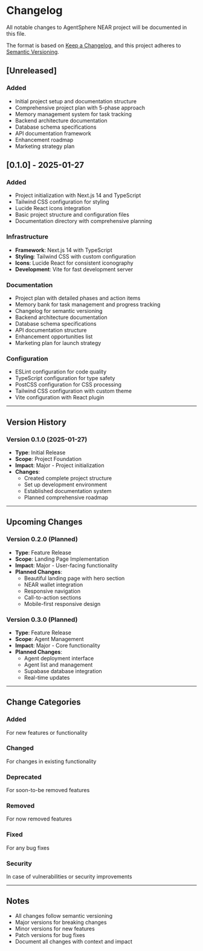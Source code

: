 # Changelog
All notable changes to AgentSphere NEAR project will be documented in this file.

The format is based on [Keep a Changelog](https://keepachangelog.com/en/1.0.0/),
and this project adheres to [Semantic Versioning](https://semver.org/spec/v2.0.0.html).

## [Unreleased]

### Added
- Initial project setup and documentation structure
- Comprehensive project plan with 5-phase approach
- Memory management system for task tracking
- Backend architecture documentation
- Database schema specifications
- API documentation framework
- Enhancement roadmap
- Marketing strategy plan

## [0.1.0] - 2025-01-27

### Added
- Project initialization with Next.js 14 and TypeScript
- Tailwind CSS configuration for styling
- Lucide React icons integration
- Basic project structure and configuration files
- Documentation directory with comprehensive planning

### Infrastructure
- **Framework**: Next.js 14 with TypeScript
- **Styling**: Tailwind CSS with custom configuration
- **Icons**: Lucide React for consistent iconography
- **Development**: Vite for fast development server

### Documentation
- Project plan with detailed phases and action items
- Memory bank for task management and progress tracking
- Changelog for semantic versioning
- Backend architecture documentation
- Database schema specifications
- API documentation structure
- Enhancement opportunities list
- Marketing plan for launch strategy

### Configuration
- ESLint configuration for code quality
- TypeScript configuration for type safety
- PostCSS configuration for CSS processing
- Tailwind CSS configuration with custom theme
- Vite configuration with React plugin

---

## Version History

### Version 0.1.0 (2025-01-27)
- **Type**: Initial Release
- **Scope**: Project Foundation
- **Impact**: Major - Project initialization
- **Changes**: 
  - Created complete project structure
  - Set up development environment
  - Established documentation system
  - Planned comprehensive roadmap

---

## Upcoming Changes

### Version 0.2.0 (Planned)
- **Type**: Feature Release
- **Scope**: Landing Page Implementation
- **Impact**: Major - User-facing functionality
- **Planned Changes**:
  - Beautiful landing page with hero section
  - NEAR wallet integration
  - Responsive navigation
  - Call-to-action sections
  - Mobile-first responsive design

### Version 0.3.0 (Planned)
- **Type**: Feature Release
- **Scope**: Agent Management
- **Impact**: Major - Core functionality
- **Planned Changes**:
  - Agent deployment interface
  - Agent list and management
  - Supabase database integration
  - Real-time updates

---

## Change Categories

### Added
For new features or functionality

### Changed
For changes in existing functionality

### Deprecated
For soon-to-be removed features

### Removed
For now removed features

### Fixed
For any bug fixes

### Security
In case of vulnerabilities or security improvements

---

## Notes
- All changes follow semantic versioning
- Major versions for breaking changes
- Minor versions for new features
- Patch versions for bug fixes
- Document all changes with context and impact